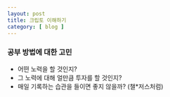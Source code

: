```yaml
---
layout: post
title: 크립토 이해하기
category: [ blog ]
---
```


### 공부 방법에 대한 고민
- 어떤 노력을 할 것인지?
- 그 노력에 대해 얼만큼 투자를 할 것인지?
- 매일 기록하는 습관을 들이면 좋지 않을까? (챌*저스처럼)
